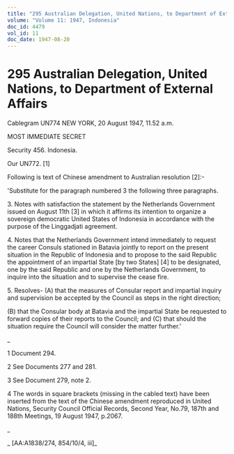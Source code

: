 ```yaml
---
title: "295 Australian Delegation, United Nations, to Department of External Affairs"
volume: "Volume 11: 1947, Indonesia"
doc_id: 4479
vol_id: 11
doc_date: 1947-08-20
---
```


# 295 Australian Delegation, United Nations, to Department of External Affairs

Cablegram UN774 NEW YORK, 20 August 1947, 11.52 a.m.

MOST IMMEDIATE SECRET

Security 456. Indonesia.

Our UN772. [1]

Following is text of Chinese amendment to Australian resolution [2]:-

'Substitute for the paragraph numbered 3 the following three paragraphs.

3\. Notes with satisfaction the statement by the Netherlands Government issued on August 11th [3] in which it affirms its intention to organize a sovereign democratic United States of Indonesia in accordance with the purpose of the Linggadjati agreement.

4\. Notes that the Netherlands Government intend immediately to request the career Consuls stationed in Batavia jointly to report on the present situation in the Republic of Indonesia and to propose to the said Republic the appointment of an impartial State [by two States] [4] to be designated, one by the said Republic and one by the Netherlands Government, to inquire into the situation and to supervise the cease fire.

5\. Resolves- (A) that the measures of Consular report and impartial inquiry and supervision be accepted by the Council as steps in the right direction;

(B) that the Consular body at Batavia and the impartial State be requested to forward copies of their reports to the Council; and (C) that should the situation require the Council will consider the matter further.'

_

1 Document 294.

2 See Documents 277 and 281.

3 See Document 279, note 2.

4 The words in square brackets (missing in the cabled text) have been inserted from the text of the Chinese amendment reproduced in United Nations, Security Council Official Records, Second Year, No.79, 187th and 188th Meetings, 19 August 1947, p.2067.

_

_ [AA:A1838/274, 854/10/4, iii]_
